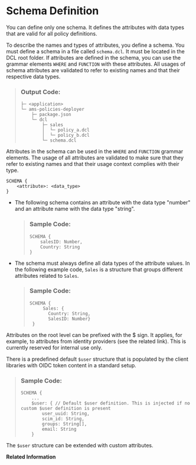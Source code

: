 <!-- loioeee7014e3f7741be8f039dd237a105d7 -->

# Schema Definition

You can define only one schema. It defines the attributes with data types that are valid for all policy definitions.



To describe the names and types of attributes, you define a schema. You must define a schema in a file called `schema.dcl`. It must be located in the DCL root folder. If attributes are defined in the schema, you can use the grammar elements `WHERE` and `FUNCTION` with these attributes. All usages of schema attributes are validated to refer to existing names and that their respective data types.

> ### Output Code:  
> ```
> ├─ <application>
> └─ ams-policies-deployer
>     ├─ package.json
>     └─ dcl
>         ├─ sales
>         │  └─ policy_a.dcl
>         │  └─ policy_b.dcl
>         └─ schema.dcl
> ```

Attributes in the schema can be used in the `WHERE` and `FUNCTION` grammar elements. The usage of all attributes are validated to make sure that they refer to existing names and that their usage context complies with their type.

```
SCHEMA {
    <attribute>: <data_type>
}
```

-   The following schema contains an attribute with the data type "number" and an attribute name with the data type "string".

    > ### Sample Code:  
    > ```
    > SCHEMA {
    >     salesID: Number,
    >     Country: String
    > }
    > ```

-   The schema must always define all data types of the attribute values. In the following example code, `Sales` is a structure that groups different attributes related to `Sales`.

    > ### Sample Code:  
    > ```
    > SCHEMA {
    >      Sales: {
    >        Country: String,
    >        SalesID: Number}
    >  }
    > ```


Attributes on the root level can be prefixed with the $ sign. It applies, for example, to attributes from identity providers \(see the related link\). This is currently reserved for internal use only.

There is a predefined default `$user` structure that is populated by the client libraries with OIDC token content in a standard setup.

> ### Sample Code:  
> ```
> SCHEMA {
>     ...
>     $user: { // Default $user definition. This is injected if no custom $user definition is present
>         user_uuid: String,
>         scim_id: String,
>         groups: String[],
>         email: String
>     }
> ```

The `$user` structure can be extended with custom attributes.

**Related Information**  


 <?sap-ot O2O class="- topic/link " href="6652b28c17a04f2e8ac4d412d256d097.xml" text="" desc="" xtrc="link:1" xtrf="file:/home/builder/src/dita-all/wbz1500991557538/loio629f7cb06f6947988dcaf8bedbe45873_en-US/src/content/localization/en-us/eee7014e3f7741be8f039dd237a105d7.xml" output-class="" outputTopicFile="file:/home/builder/tp.net.sf.dita-ot/2.3/plugins/com.elovirta.dita.markdown_1.3.0/xsl/dita2markdownImpl.xsl" ?> 

